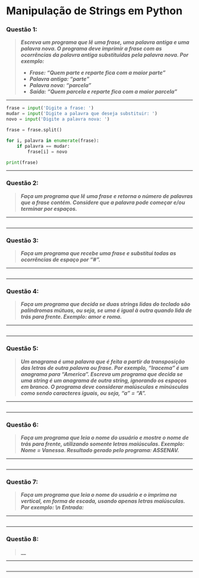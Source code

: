# Manipulação de Strings em Python

### **Questão 1:**
> **_Escreva um programa que lê uma frase, uma palavra antiga e uma palavra nova. O
programa deve imprimir a frase com as ocorrências da palavra antiga substituídas pela
palavra nova. Por exemplo:_**
> - **_Frase: “Quem parte e reparte fica com a maior parte”_**
> - **_Palavra antiga: “parte”_**
> - **_Palavra nova: “parcela”_**
> - **_Saída: “Quem parcela e reparte fica com a maior parcela”_**

---
```python
frase = input('Digite a frase: ')
mudar = input('Digite a palavra que deseja substituir: ')
novo = input('Digite a palavra nova: ')

frase = frase.split()

for i, palavra in enumerate(frase):
    if palavra == mudar:
        frase[i] = novo

print(frase)
```
---

### **Questão 2:**
> **_Faça um programa que lê uma frase e retorna o número de palavras que a frase
contém. Considere que a palavra pode começar e/ou terminar por espaços._**

---
```python
```
---

### **Questão 3:**
> **_Faça um programa que recebe uma frase e substitui todas as ocorrências de espaço por
“#”._**

---
```python
```
---

### **Questão 4:**
> **_Faça um programa que decida se duas strings lidas do teclado são palíndromas
mútuas, ou seja, se uma é igual à outra quando lida de trás para frente. Exemplo:
amor e roma._**

---
```python
```
---

### **Questão 5:**
> **_Um anagrama é uma palavra que é feita a partir da transposição das letras de outra
palavra ou frase. Por exemplo, “Iracema” é um anagrama para “America”. Escreva
um programa que decida se uma string é um anagrama de outra string, ignorando os
espaços em branco. O programa deve considerar maiúsculas e minúsculas como sendo
caracteres iguais, ou seja, “a” = “A”._**

---
```python
```
---

### **Questão 6:**
> **_Faça um programa que leia o nome do usuário e mostre o nome de trás para frente,
utilizando somente letras maiúsculas. Exemplo: Nome = Vanessa. Resultado gerado
pelo programa: ASSENAV._**

---
```python
```
---

### **Questão 7:**
> **_Faça um programa que leia o nome do usuário e o imprima na vertical, em forma de
escada, usando apenas letras maiúsculas. Por exemplo: \n_**
> **_Entrada:_**

---
```python
```
---

### **Questão 8:**
> **__**

---
```python
```
---
